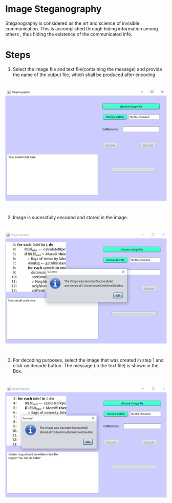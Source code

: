 # Image Steganography
<!-- It is a technique of hiding information in digital media. -->
Steganography is considered as the art and science of invisible communication. This is accomplished through hiding 
information among others , thus hiding the existence of the communicated info.
# Steps
1. Select the image file and text file(containing the message) and provide the name of the output file, which shall be produced after encoding.
#
![text](https://github.com/ruchi-9/Steganography/blob/master/Screenshots/a1.PNG)
#
2. Image is sucessfully encoded and stored in the image.
#
![text](https://github.com/ruchi-9/Steganography/blob/master/Screenshots/a2.PNG)
# 
3. For decoding purposes, select the image that was created in step 1 and click on decode button. The message (in the text file) is shown in the Box. 
#
![text](https://github.com/ruchi-9/Steganography/blob/master/Screenshots/a3.PNG)
